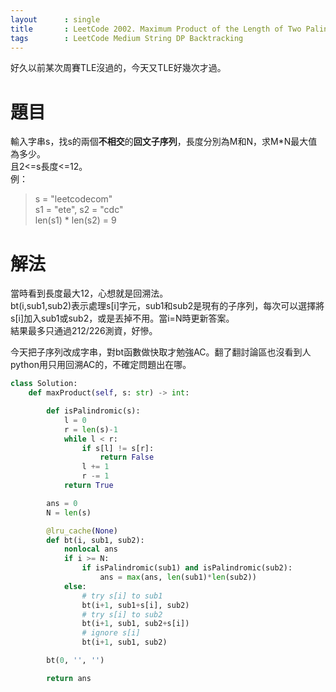 ```yaml
---
layout      : single
title       : LeetCode 2002. Maximum Product of the Length of Two Palindromic Subsequences
tags 		: LeetCode Medium String DP Backtracking 
---
```

好久以前某次周賽TLE沒過的，今天又TLE好幾次才過。

# 題目
輸入字串s，找s的兩個**不相交**的**回文子序列**，長度分別為M和N，求M*N最大值為多少。  
且2<=s長度<=12。  
例：  
> s = "leetcodecom"  
> s1 = "ete", s2 = "cdc"  
> len(s1) * len(s2) = 9  

# 解法
當時看到長度最大12，心想就是回溯法。  
bt(i,sub1,sub2)表示處理s[i]字元，sub1和sub2是現有的子序列，每次可以選擇將s[i]加入sub1或sub2，或是丟掉不用。當i=N時更新答案。  
結果最多只通過212/226測資，好慘。  

今天把子序列改成字串，對bt函數做快取才勉強AC。翻了翻討論區也沒看到人python用只用回溯AC的，不確定問題出在哪。

```python
class Solution:
    def maxProduct(self, s: str) -> int:

        def isPalindromic(s):
            l = 0
            r = len(s)-1
            while l < r:
                if s[l] != s[r]:
                    return False
                l += 1
                r -= 1
            return True

        ans = 0
        N = len(s)

        @lru_cache(None)
        def bt(i, sub1, sub2):
            nonlocal ans
            if i >= N:
                if isPalindromic(sub1) and isPalindromic(sub2):
                    ans = max(ans, len(sub1)*len(sub2))
            else:
                # try s[i] to sub1
                bt(i+1, sub1+s[i], sub2)
                # try s[i] to sub2
                bt(i+1, sub1, sub2+s[i])
                # ignore s[i]
                bt(i+1, sub1, sub2)

        bt(0, '', '')

        return ans

```
